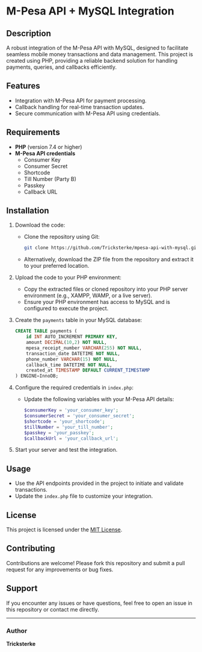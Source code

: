 # M-Pesa API + MySQL Integration

## Description
A robust integration of the M-Pesa API with MySQL, designed to facilitate seamless mobile money transactions and data management. This project is created using PHP, providing a reliable backend solution for handling payments, queries, and callbacks efficiently.

## Features
- Integration with M-Pesa API for payment processing.
- Callback handling for real-time transaction updates.
- Secure communication with M-Pesa API using credentials.

## Requirements
- **PHP** (version 7.4 or higher)
- **M-Pesa API credentials**
  - Consumer Key
  - Consumer Secret
  - Shortcode
  - Till Number (Party B)
  - Passkey
  - Callback URL

## Installation
1. Download the code:
   - Clone the repository using Git:
     ```bash
     git clone https://github.com/Tricksterke/mpesa-api-with-mysql.git
     ```
   - Alternatively, download the ZIP file from the repository and extract it to your preferred location.

2. Upload the code to your PHP environment:
   - Copy the extracted files or cloned repository into your PHP server environment (e.g., XAMPP, WAMP, or a live server).
   - Ensure your PHP environment has access to MySQL and is configured to execute the project.

3. Create the `payments` table in your MySQL database:
   ```sql
   CREATE TABLE payments (
       id INT AUTO_INCREMENT PRIMARY KEY,
       amount DECIMAL(10,2) NOT NULL,
       mpesa_receipt_number VARCHAR(255) NOT NULL,
       transaction_date DATETIME NOT NULL,
       phone_number VARCHAR(15) NOT NULL,
       callback_time DATETIME NOT NULL,
       created_at TIMESTAMP DEFAULT CURRENT_TIMESTAMP
   ) ENGINE=InnoDB;
   ```

4. Configure the required credentials in `index.php`:
   - Update the following variables with your M-Pesa API details:
     ```php
     $consumerKey = 'your_consumer_key';
     $consumerSecret = 'your_consumer_secret';
     $shortcode = 'your_shortcode';
     $tillNumber = 'your_till_number';
     $passkey = 'your_passkey';
     $callbackUrl = 'your_callback_url';
     ```

5. Start your server and test the integration.

## Usage
- Use the API endpoints provided in the project to initiate and validate transactions.
- Update the `index.php` file to customize your integration.

## License
This project is licensed under the [MIT License](LICENSE).

## Contributing
Contributions are welcome! Please fork this repository and submit a pull request for any improvements or bug fixes.

## Support
If you encounter any issues or have questions, feel free to open an issue in this repository or contact me directly.

---

### Author
**Tricksterke**

